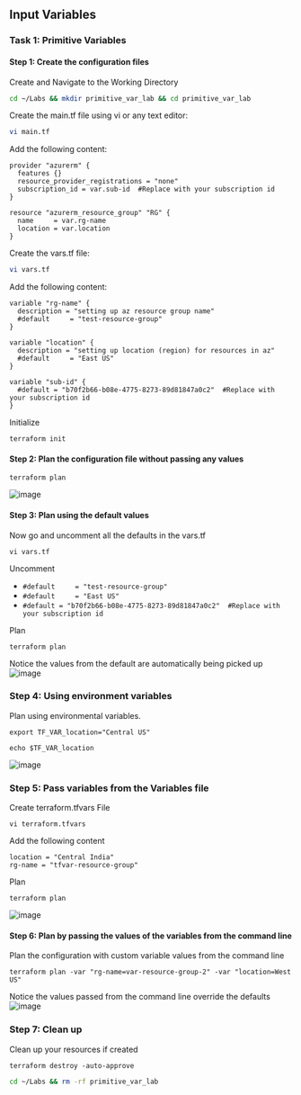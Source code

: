 ##  Input Variables

### Task 1: Primitive Variables
#### Step 1: Create the configuration files
Create and Navigate to the Working Directory
```bash
cd ~/Labs && mkdir primitive_var_lab && cd primitive_var_lab
```
Create the main.tf file using vi or any text editor:
```bash
vi main.tf
```
Add the following content:

```hcl
provider "azurerm" {
  features {}
  resource_provider_registrations = "none"
  subscription_id = var.sub-id  #Replace with your subscription id
}

resource "azurerm_resource_group" "RG" {
  name     = var.rg-name
  location = var.location
}
```

Create the vars.tf file:
```bash
vi vars.tf
```
Add the following content:
```hcl
variable "rg-name" {
  description = "setting up az resource group name"
  #default     = "test-resource-group"
}

variable "location" {
  description = "setting up location (region) for resources in az"
  #default     = "East US"
}

variable "sub-id" {
  #default = "b70f2b66-b08e-4775-8273-89d81847a0c2"  #Replace with your subscription id
}
```
Initialize
```
terraform init
```
#### Step 2: Plan the configuration file without passing any values
```
terraform plan
```
![image](https://github.com/user-attachments/assets/f8050872-aa3c-44f7-a336-617f82cb7e8e)

#### Step 3:  Plan using the default values
Now go and uncomment all the defaults in the vars.tf
```
vi vars.tf
```
Uncomment 
* `#default     = "test-resource-group"`
* `#default     = "East US"`
* `#default = "b70f2b66-b08e-4775-8273-89d81847a0c2"  #Replace with your subscription id`

Plan
```
terraform plan
```
Notice the values from the default are automatically being picked up
![image](https://github.com/user-attachments/assets/2aa1c799-1774-4cb9-a50a-bcef6fb4b68c)

### Step 4:  Using environment variables

Plan using environmental variables.
```
export TF_VAR_location="Central US"
```
```
echo $TF_VAR_location
```
![image](https://github.com/user-attachments/assets/67e51262-3538-4338-945a-eeeac7aaf60f)


### Step 5:  Pass variables from the Variables file
Create terraform.tfvars File
```
vi terraform.tfvars
```
Add the following content
```
location = "Central India"
rg-name = "tfvar-resource-group"
```
Plan
```
terraform plan
```
![image](https://github.com/user-attachments/assets/1ea4cce5-a47b-4c2c-b564-76ea947d7a15)

#### Step 6:  Plan by passing the values of the variables from the command line
Plan the configuration with custom variable values from the command line
```
terraform plan -var "rg-name=var-resource-group-2" -var "location=West US"
```
Notice the values passed from the command line override the defaults
![image](https://github.com/user-attachments/assets/0560a4e7-a69f-471e-b9cd-83e104e8990b)

### Step 7: Clean up
Clean up your resources if created
```hcl
terraform destroy -auto-approve
```
```bash
cd ~/Labs && rm -rf primitive_var_lab
```




